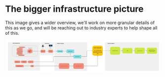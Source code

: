 # The bigger infrastructure picture
This image gives a wider overview, we'll work on more granular details of this as we go, and will be reaching out to industry experts to help shape all of this. 

![The overall Picture](../img/big_picture.jpg)